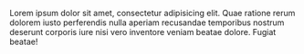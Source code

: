 Lorem ipsum dolor sit amet, consectetur adipisicing elit. Quae ratione rerum
dolorem iusto perferendis nulla aperiam recusandae temporibus nostrum deserunt
corporis iure nisi vero inventore veniam beatae dolore. Fugiat beatae!
